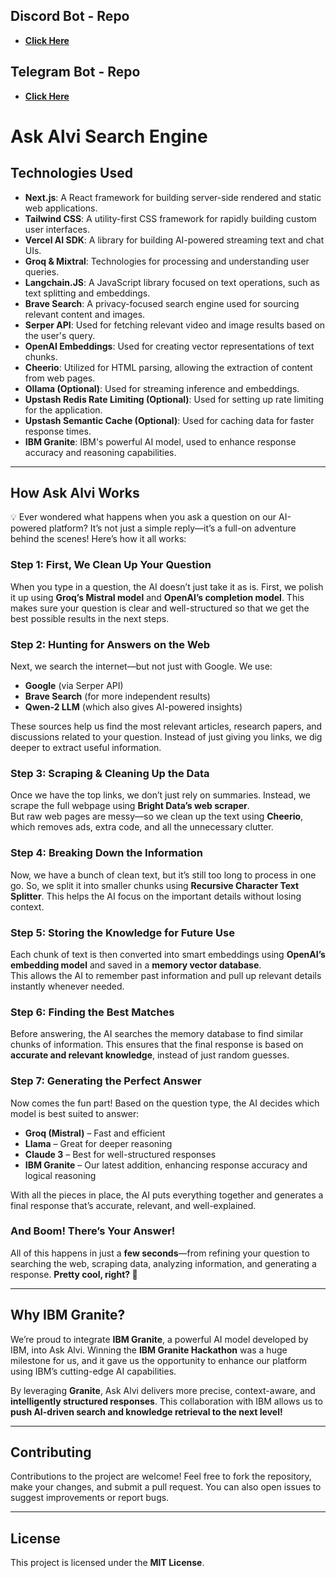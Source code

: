 ## Discord Bot - Repo  
- **[Click Here](https://github.com/alvi00/ask_alvi_discord)**  

## Telegram Bot - Repo  
- **[Click Here](https://github.com/alvi00/ask_alvi_tel)**  

# Ask Alvi Search Engine  

## Technologies Used  

- **Next.js**: A React framework for building server-side rendered and static web applications.  
- **Tailwind CSS**: A utility-first CSS framework for rapidly building custom user interfaces.  
- **Vercel AI SDK**: A library for building AI-powered streaming text and chat UIs.  
- **Groq & Mixtral**: Technologies for processing and understanding user queries.  
- **Langchain.JS**: A JavaScript library focused on text operations, such as text splitting and embeddings.  
- **Brave Search**: A privacy-focused search engine used for sourcing relevant content and images.  
- **Serper API**: Used for fetching relevant video and image results based on the user's query.  
- **OpenAI Embeddings**: Used for creating vector representations of text chunks.  
- **Cheerio**: Utilized for HTML parsing, allowing the extraction of content from web pages.  
- **Ollama (Optional)**: Used for streaming inference and embeddings.  
- **Upstash Redis Rate Limiting (Optional)**: Used for setting up rate limiting for the application.  
- **Upstash Semantic Cache (Optional)**: Used for caching data for faster response times.  
- **IBM Granite**: IBM's powerful AI model, used to enhance response accuracy and reasoning capabilities.  

---  

## How Ask Alvi Works  

💡 Ever wondered what happens when you ask a question on our AI-powered platform? It’s not just a simple reply—it’s a full-on adventure behind the scenes! Here’s how it all works:  

### Step 1: First, We Clean Up Your Question  
When you type in a question, the AI doesn’t just take it as is. First, we polish it up using **Groq’s Mistral model** and **OpenAI’s completion model**. This makes sure your question is clear and well-structured so that we get the best possible results in the next steps.  

### Step 2: Hunting for Answers on the Web  
Next, we search the internet—but not just with Google. We use:  
- **Google** (via Serper API)  
- **Brave Search** (for more independent results)  
- **Qwen-2 LLM** (which also gives AI-powered insights)  

These sources help us find the most relevant articles, research papers, and discussions related to your question. Instead of just giving you links, we dig deeper to extract useful information.  

### Step 3: Scraping & Cleaning Up the Data  
Once we have the top links, we don’t just rely on summaries. Instead, we scrape the full webpage using **Bright Data’s web scraper**.  
But raw web pages are messy—so we clean up the text using **Cheerio**, which removes ads, extra code, and all the unnecessary clutter.  

### Step 4: Breaking Down the Information  
Now, we have a bunch of clean text, but it’s still too long to process in one go. So, we split it into smaller chunks using **Recursive Character Text Splitter**. This helps the AI focus on the important details without losing context.  

### Step 5: Storing the Knowledge for Future Use  
Each chunk of text is then converted into smart embeddings using **OpenAI’s embedding model** and saved in a **memory vector database**.  
This allows the AI to remember past information and pull up relevant details instantly whenever needed.  

### Step 6: Finding the Best Matches  
Before answering, the AI searches the memory database to find similar chunks of information. This ensures that the final response is based on **accurate and relevant knowledge**, instead of just random guesses.  

### Step 7: Generating the Perfect Answer  
Now comes the fun part! Based on the question type, the AI decides which model is best suited to answer:  
- **Groq (Mistral)** – Fast and efficient  
- **Llama** – Great for deeper reasoning  
- **Claude 3** – Best for well-structured responses  
- **IBM Granite** – Our latest addition, enhancing response accuracy and logical reasoning  

With all the pieces in place, the AI puts everything together and generates a final response that’s accurate, relevant, and well-explained.  

### And Boom! There’s Your Answer!  
All of this happens in just a **few seconds**—from refining your question to searching the web, scraping data, analyzing information, and generating a response. **Pretty cool, right? 🚀**  

---  

## Why IBM Granite?  

We’re proud to integrate **IBM Granite**, a powerful AI model developed by IBM, into Ask Alvi. Winning the **IBM Granite Hackathon** was a huge milestone for us, and it gave us the opportunity to enhance our platform using IBM’s cutting-edge AI capabilities.  

By leveraging **Granite**, Ask Alvi delivers more precise, context-aware, and **intelligently structured responses**. This collaboration with IBM allows us to **push AI-driven search and knowledge retrieval to the next level!**  

---  

## Contributing  

Contributions to the project are welcome! Feel free to fork the repository, make your changes, and submit a pull request. You can also open issues to suggest improvements or report bugs.  

---  

## License  

This project is licensed under the **MIT License**.  

